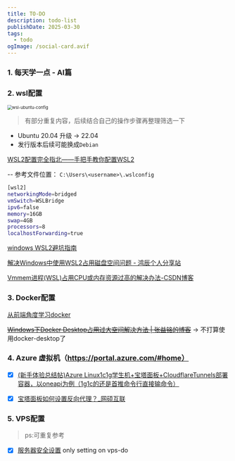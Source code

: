 ```yaml
---
title: TO-DO
description: todo-list
publishDate: 2025-03-30
tags:
  - todo
ogImage: /social-card.avif
---
```

### 1. 每天学一点 - AI篇

### 2. wsl配置

<img src="https://pub-2922618b298540fba9bd5a8f8500b762.r2.dev/image-20250612171156255.png" alt="wsl-ubuntu-config" style="zoom:67%;" />

> 有部分重复内容，后续结合自己的操作步骤再整理筛选一下

* Ubuntu 20.04 升级 -> 22.04 
* 发行版本后续可能换成`Debian`

[WSL2配置完全指北——手把手教你配置WSL2](https://linux.do/t/topic/132043)

\-- 参考文件位置： `C:\Users\<username>\.wslconfig`

```bash
[wsl2]
networkingMode=bridged
vmSwitch=WSLBridge
ipv6=false
memory=16GB
swap=4GB
processors=8
localhostForwarding=true
```

[windows WSL2避坑指南](https://www.cnblogs.com/yjmyzz/p/wsl2-tutorial-1.html)

[解决Windows中使用WSL2占用磁盘空间问题 - 鸿辰个人分享站](https://www.sunyonghong.com/post/20240722117.html)

[Vmmem进程(WSL)占用CPU或内存资源过高的解决办法-CSDN博客](https://blog.csdn.net/Power_Blogger/article/details/128158694)

### 3. Docker配置

[从前端角度学习docker](https://linux.do/t/topic/469643)

~~[Windows下Docker Desktop占用过大空间解决方法 | 张益铭的博客](https://zhangyiming748.github.io/post/docker_desktop_on_windows_compact/)~~ -> 不打算使用docker-desktop了

### 4. Azure 虚拟机（https://portal.azure.com/#home）

- [x] [(新手体验总结帖)Azure Linux1c1g学生机+宝塔面板+CloudflareTunnels部署容器，以oneapi为例（1g1c的还是首推命令行直接输命令）](https://linux.do/t/topic/101813)

- [x] [宝塔面板如何设置反向代理？_网硕互联](https://www.wsisp.com/helpcontent/146.html)

### 5. VPS配置
> ps:可重复参考

- [x] [服务器安全设置](https://blog.laoda.de/archives/how-to-secure-a-linux-server)  only setting on vps-do

